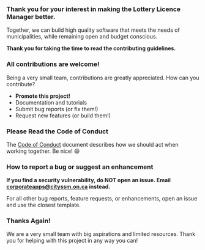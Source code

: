 ### Thank you for your interest in making the Lottery Licence Manager better.

Together, we can build high quality software that meets the needs of municipalities,
while remaining open and budget conscious.

**Thank you for taking the time to read the contributing guidelines.**


### All contributions are welcome!

Being a very small team, contributions are greatly appreciated.  How can you contribute?

- **Promote this project!**
- Documentation and tutorials
- Submit bug reports (or fix them!)
- Request new features (or build them!)


### Please Read the Code of Conduct

The [Code of Conduct](CODE_OF_CONDUCT.md) document describes how we should act when working together.
Be nice!  :smile:


### How to report a bug or suggest an enhancement

**If you find a security vulnerability, do NOT open an issue. Email corporateapps@cityssm.on.ca instead.**

For all other bug reports, feature requests, or enhancements,
open an issue and use the closest template.


### Thanks Again!

We are a very small team with big aspirations and limited resources.
Thank you for helping with this project in any way you can!
